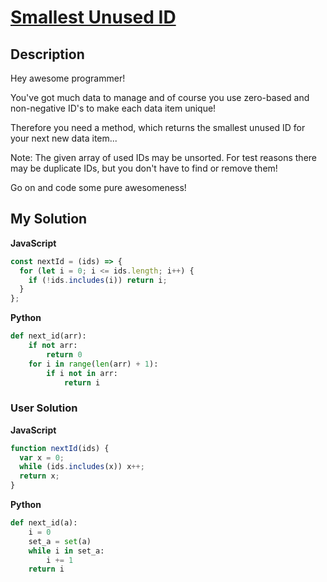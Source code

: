 # [Smallest Unused ID](https://www.codewars.com/kata/55eea63119278d571d00006a)

## Description

Hey awesome programmer!

You've got much data to manage and of course you use zero-based and non-negative ID's to make each data item unique!

Therefore you need a method, which returns the smallest unused ID for your next new data item...

Note: The given array of used IDs may be unsorted. For test reasons there may be duplicate IDs, but you don't have to find or remove them!

Go on and code some pure awesomeness!

## My Solution

**JavaScript**

```js
const nextId = (ids) => {
  for (let i = 0; i <= ids.length; i++) {
    if (!ids.includes(i)) return i;
  }
};
```

**Python**

```py
def next_id(arr):
    if not arr:
        return 0
    for i in range(len(arr) + 1):
        if i not in arr:
            return i
```

### User Solution

**JavaScript**

```js
function nextId(ids) {
  var x = 0;
  while (ids.includes(x)) x++;
  return x;
}
```

**Python**

```py
def next_id(a):
    i = 0
    set_a = set(a)
    while i in set_a:
        i += 1
    return i
```
